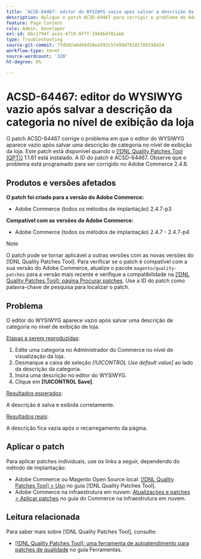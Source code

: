 ```yaml
---
title: 'ACSD-64467: editor do WYSIWYG vazio após salvar a descrição da categoria no nível de exibição da loja'
description: Aplique o patch ACSD-64467 para corrigir o problema do Adobe Commerce em que o editor do WYSIWYG aparece vazio após salvar uma descrição de categoria no nível de exibição da loja.
feature: Page Content
role: Admin, Developer
exl-id: 8bc1794f-ace1-4719-9fff-194dbd701ab6
type: Troubleshooting
source-git-commit: 7fdb02a6d89d50ea593c5fd99d78101f89198424
workflow-type: tm+mt
source-wordcount: '320'
ht-degree: 0%

---
```


# ACSD-64467: editor do WYSIWYG vazio após salvar a descrição da categoria no nível de exibição da loja

O patch ACSD-64467 corrige o problema em que o editor do WYSIWYG aparece vazio após salvar uma descrição de categoria no nível de exibição da loja. Este patch está disponível quando o [[!DNL Quality Patches Tool (QPT)]](/help/tools/quality-patches-tool/quality-patches-tool-to-self-serve-quality-patches.md) 1.1.61 está instalado. A ID do patch é ACSD-64467. Observe que o problema está programado para ser corrigido no Adobe Commerce 2.4.8.

## Produtos e versões afetados

**O patch foi criado para a versão do Adobe Commerce:**

* Adobe Commerce (todos os métodos de implantação) 2.4.7-p3

**Compatível com as versões do Adobe Commerce:**

* Adobe Commerce (todos os métodos de implantação) 2.4.7 - 2.4.7-p4

>[!NOTE]
>
>O patch pode se tornar aplicável a outras versões com as novas versões do [!DNL Quality Patches Tool]. Para verificar se o patch é compatível com a sua versão do Adobe Commerce, atualize o pacote `magento/quality-patches` para a versão mais recente e verifique a compatibilidade na [[!DNL Quality Patches Tool]: página Procurar patches](https://experienceleague.adobe.com/tools/commerce-quality-patches/index.html). Use a ID do patch como palavra-chave de pesquisa para localizar o patch.

## Problema

O editor do WYSIWYG aparece vazio após salvar uma descrição de categoria no nível de exibição de loja.

<u>Etapas a serem reproduzidas</u>:

1. Edite uma categoria no Administrador do Commerce no nível de visualização da loja.
1. Desmarque a caixa de seleção *[!UICONTROL Use default value]* ao lado da descrição da categoria.
1. Insira uma descrição no editor do WYSIWYG.
1. Clique em **[!UICONTROL Save]**.

<u>Resultados esperados</u>:

A descrição é salva e exibida corretamente.

<u>Resultados reais</u>:

A descrição fica vazia após o recarregamento da página.

## Aplicar o patch

Para aplicar patches individuais, use os links a seguir, dependendo do método de implantação:

* Adobe Commerce ou Magento Open Source local: [[!DNL Quality Patches Tool] > Uso](/help/tools/quality-patches-tool/usage.md) no guia [!DNL Quality Patches Tool].
* Adobe Commerce na infraestrutura em nuvem: [Atualizações e patches > Aplicar patches](https://experienceleague.adobe.com/docs/commerce-cloud-service/user-guide/develop/upgrade/apply-patches.html) no guia do Commerce na infraestrutura em nuvem.

## Leitura relacionada

Para saber mais sobre [!DNL Quality Patches Tool], consulte:

* [[!DNL Quality Patches Tool]: uma ferramenta de autoatendimento para patches de qualidade](/help/tools/quality-patches-tool/quality-patches-tool-to-self-serve-quality-patches.md) no guia Ferramentas.
